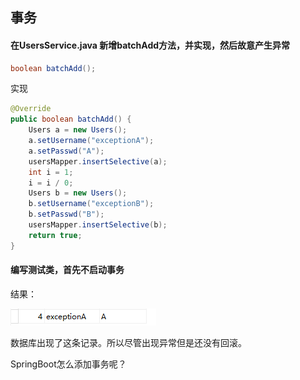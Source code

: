 ## 事务

#### 在UsersService.java 新增batchAdd方法，并实现，然后故意产生异常

```java
boolean batchAdd();
```

实现

```java
@Override
public boolean batchAdd() {
    Users a = new Users();
    a.setUsername("exceptionA");
    a.setPasswd("A");
    usersMapper.insertSelective(a);
    int i = 1;
    i = i / 0;
    Users b = new Users();
    b.setUsername("exceptionB");
    b.setPasswd("B");
    usersMapper.insertSelective(b);
    return true;
}
```

#### 编写测试类，首先不启动事务

结果：

![](/assets/dhdf8991sss.png)

数据库出现了这条记录。所以尽管出现异常但是还没有回滚。

SpringBoot怎么添加事务呢？



